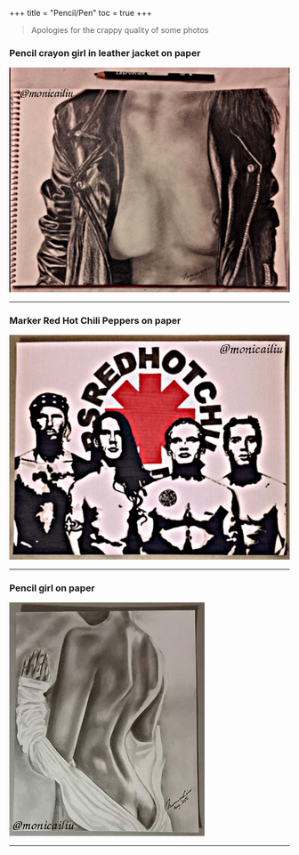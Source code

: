 +++
title = "Pencil/Pen"
toc = true
+++

> Apologies for the crappy quality of some photos  

### Pencil crayon girl in leather jacket on paper
![leather](/img/art/leather_jacket.png)

---

### Marker Red Hot Chili Peppers on paper
![rhcp](/img/art/rhcp.png)

---

### Pencil girl on paper
![girl](/img/art/girl_pencil.png)

---